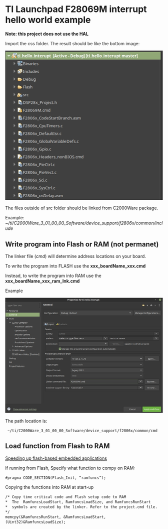 # TI Launchpad F28069M interrupt hello world example

**Note: this project does not use the HAL**

Import the css folder. The result should be like the bottom image:

![project](./docs/files.jpg)

The files outside of src folder should be linked from C2000Ware package.

Example: *~/ti/C2000Ware_3_01_00_00_Software/device_support/f2806x/common/include*

## Write program into Flash or RAM (not permanet)

The linker file (*cmd*) will determine address locations on your board.

To write the program into FLASH use the **xxx_boardName_xxx.cmd**

Instead, to write the program into RAM use the **xxx_boardName_xxx_ram_lnk.cmd**

Example

![linker](./docs/linker.jpg)

The path location is:
```
 ~/ti/C2000Ware_3_01_00_00_Software/device_support/f2806x/common/cmd
 ```


## Load function from Flash to RAM

[Speeding up flash-based embedded applications](https://www.embedded.com/speeding-up-flash-based-embedded-applications)

If running from Flash, Specify what function to compy on RAM:
```
#pragma CODE_SECTION(Flash_Init, “ramfuncs”);
```

Copying the functions into RAM at start-up
```
/* Copy time critical code and Flash setup code to RAM
*  The  RamfuncsLoadStart, RamfuncsLoadSize, and RamfuncsRunStart
*  symbols are created by the linker. Refer to the project.cmd file.
*/
memcpy(&RamfuncsRunStart, &RamfuncsLoadStart, (Uint32)&RamfuncsLoadSize);
```

